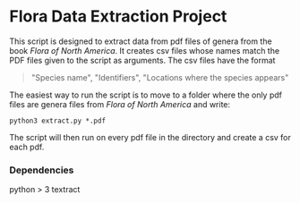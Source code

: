 # Flora Data Extraction Project

This script is designed to extract data from pdf files of genera from the book *Flora of North America*. It creates csv files whose names match the PDF files given to the script as arguments. The csv files have the format

> "Species name", "Identifiers", "Locations where the species appears"

The easiest way to run the script is to move to a folder where the only pdf files are genera files from *Flora of North America* and write:

    python3 extract.py *.pdf

The script will then run on every pdf file in the directory and create a csv for each pdf.

### Dependencies

python > 3
textract
